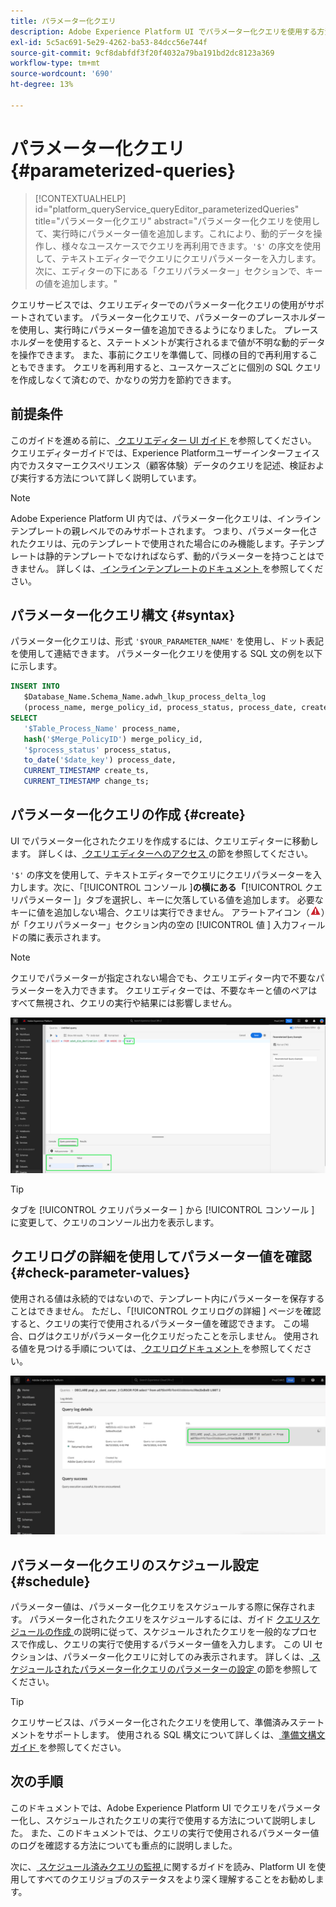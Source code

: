 ```yaml
---
title: パラメーター化クエリ
description: Adobe Experience Platform UI でパラメーター化クエリを使用する方法を説明します。
exl-id: 5c5ac691-5e29-4262-ba53-84dcc56e744f
source-git-commit: 9cf8dabfdf3f20f4032a79ba191bd2dc8123a369
workflow-type: tm+mt
source-wordcount: '690'
ht-degree: 13%

---
```


# パラメーター化クエリ {#parameterized-queries}

>[!CONTEXTUALHELP]
>id="platform_queryService_queryEditor_parameterizedQueries"
>title="パラメーター化クエリ"
>abstract="パラメーター化クエリを使用して、実行時にパラメーター値を追加します。これにより、動的データを操作し、様々なユースケースでクエリを再利用できます。`'$'` の序文を使用して、テキストエディターでクエリにクエリパラメーターを入力します。次に、エディターの下にある「クエリパラメーター」セクションで、キーの値を追加します。"

クエリサービスでは、クエリエディターでのパラメーター化クエリの使用がサポートされています。 パラメーター化クエリで、パラメーターのプレースホルダーを使用し、実行時にパラメーター値を追加できるようになりました。 プレースホルダーを使用すると、ステートメントが実行されるまで値が不明な動的データを操作できます。 また、事前にクエリを準備して、同様の目的で再利用することもできます。 クエリを再利用すると、ユースケースごとに個別の SQL クエリを作成しなくて済むので、かなりの労力を節約できます。

## 前提条件

このガイドを進める前に、[ クエリエディター UI ガイド ](./user-guide.md) を参照してください。 クエリエディターガイドでは、Experience Platformユーザーインターフェイス内でカスタマーエクスペリエンス（顧客体験）データのクエリを記述、検証および実行する方法について詳しく説明しています。

>[!NOTE]
>
>Adobe Experience Platform UI 内では、パラメーター化クエリは、インラインテンプレートの親レベルでのみサポートされます。 つまり、パラメーター化されたクエリは、元のテンプレートで使用された場合にのみ機能します。子テンプレートは静的テンプレートでなければならず、動的パラメーターを持つことはできません。 詳しくは、[ インラインテンプレートのドキュメント ](../key-concepts/inline-templates.md) を参照してください。

## パラメーター化クエリ構文 {#syntax}

パラメーター化クエリは、形式 `'$YOUR_PARAMETER_NAME'` を使用し、ドット表記を使用して連結できます。 パラメーター化クエリを使用する SQL 文の例を以下に示します。

```sql
INSERT INTO
   $Database_Name.Schema_Name.adwh_lkup_process_delta_log
   (process_name, merge_policy_id, process_status, process_date, create_ts, change_ts)
SELECT
   '$Table_Process_Name' process_name,
   hash('$Merge_PolicyID') merge_policy_id,
   '$process_status' process_status,
   to_date('$date_key') process_date,
   CURRENT_TIMESTAMP create_ts,
   CURRENT_TIMESTAMP change_ts;
```

## パラメーター化クエリの作成 {#create}

UI でパラメーター化されたクエリを作成するには、クエリエディターに移動します。 詳しくは、[ クエリエディターへのアクセス ](./user-guide.md#accessing-query-editor) の節を参照してください。

`'$'` の序文を使用して、テキストエディターでクエリにクエリパラメーターを入力します。次に、「[!UICONTROL  コンソール ]**の横にある「**[!UICONTROL  クエリパラメーター ]」タブを選択し、キーに欠落している値を追加します。 必要なキーに値を追加しない場合、クエリは実行できません。 アラートアイコン（![ アラートアイコン。](../images/ui/parameterized-queries/alert-icon.png)）が「クエリパラメーター」セクション内の空の [!UICONTROL  値 ] 入力フィールドの隣に表示されます。

>[!NOTE]
>
>クエリでパラメーターが指定されない場合でも、クエリエディター内で不要なパラメーターを入力できます。 クエリエディターでは、不要なキーと値のペアはすべて無視され、クエリの実行や結果には影響しません。

![ パラメーター化されたクエリと「クエリパラメーター」セクションがハイライト表示されたクエリエディター。](../images/ui/parameterized-queries/parameterized-query.png)

>[!TIP]
>
>タブを [!UICONTROL  クエリパラメーター ] から [!UICONTROL  コンソール ] に変更して、クエリのコンソール出力を表示します。

## クエリログの詳細を使用してパラメーター値を確認 {#check-parameter-values}

使用される値は永続的ではないので、テンプレート内にパラメーターを保存することはできません。 ただし、「[!UICONTROL  クエリログの詳細 ] ページを確認すると、クエリの実行で使用されるパラメーター値を確認できます。 この場合、ログはクエリがパラメーター化クエリだったことを示しません。 使用される値を見つける手順については、[ クエリログドキュメント ](./query-logs.md) を参照してください。

![ 詳細セクションでハイライト表示されたパラメーター化クエリの SQL を含むクエリログビュー。](../images/ui/parameterized-queries/parameterized-query-logs.png)

<!-- improve screenshot above ^ I am waiting for a scheduled run to complete -->

## パラメーター化クエリのスケジュール設定 {#schedule}

パラメーター値は、パラメーター化クエリをスケジュールする際に保存されます。 パラメーター化されたクエリをスケジュールするには、ガイド [ クエリスケジュールの作成 ](./query-schedules.md#create-schedule) の説明に従って、スケジュールされたクエリを一般的なプロセスで作成し、クエリの実行で使用するパラメーター値を入力します。 この UI セクションは、パラメーター化クエリに対してのみ表示されます。 詳しくは、[ スケジュールされたパラメーター化クエリのパラメーターの設定 ](./query-schedules.md#set-parameters) の節を参照してください。

>[!TIP]
>
>クエリサービスは、パラメーター化されたクエリを使用して、準備済みステートメントをサポートします。 使用される SQL 構文について詳しくは、[ 準備文構文ガイド ](../sql/prepared-statements.md) を参照してください。

## 次の手順

このドキュメントでは、Adobe Experience Platform UI でクエリをパラメーター化し、スケジュールされたクエリの実行で使用する方法について説明しました。 また、このドキュメントでは、クエリの実行で使用されるパラメーター値のログを確認する方法についても重点的に説明しました。

次に、[ スケジュール済みクエリの監視 ](./monitor-queries.md) に関するガイドを読み、Platform UI を使用してすべてのクエリジョブのステータスをより深く理解することをお勧めします。
